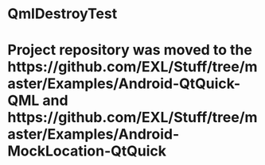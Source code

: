 QmlDestroyTest
==============

<h1>Project repository was moved to the https://github.com/EXL/Stuff/tree/master/Examples/Android-QtQuick-QML and https://github.com/EXL/Stuff/tree/master/Examples/Android-MockLocation-QtQuick</h1>
